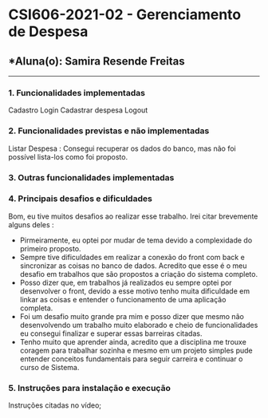 # **CSI606-2021-02 - Gerenciamento de Despesa**

## *Aluna(o): Samira Resende Freitas

--------------


### 1. Funcionalidades implementadas
Cadastro
Login
Cadastrar despesa
Logout
  
### 2. Funcionalidades previstas e não implementadas
Listar Despesa : Consegui recuperar os dados do banco, mas não foi possível lista-los como foi proposto. 

### 3. Outras funcionalidades implementadas


### 4. Principais desafios e dificuldades
Bom, eu tive muitos desafios ao realizar esse trabalho. Irei citar brevemente alguns deles :

- Pirmeiramente, eu optei por mudar de tema devido a complexidade do primeiro proposto. 
- Sempre tive dificuldades em realizar a conexão do front com back e sincronizar as coisas no banco de dados. Acredito que esse é o meu desafio em trabalhos que são propostos a criação do sistema completo.
- Posso dizer que, em trabalhos já realizados eu sempre optei por desenvolver o front, devido a esse motivo tenho muita dificuldade em linkar as coisas e entender o funcionamento de uma aplicação completa. 
- Foi um desafio muito grande pra mim e posso dizer que mesmo não desenvolvendo um trabalho muito elaborado e cheio de funcionalidades eu consegui finalizar e superar essas barreiras citadas. 
- Tenho muito que aprender ainda, acredito que a disciplina me trouxe coragem para trabalhar sozinha e mesmo em um projeto simples pude entender conceitos fundamentais para seguir carreira e continuar o curso de Sistema.

### 5. Instruções para instalação e execução

Instruções citadas no vídeo; 

